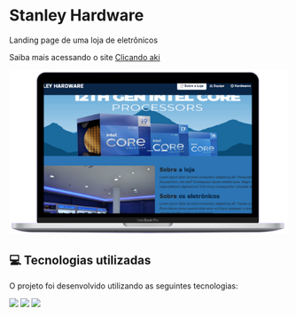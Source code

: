 # Stanley Hardware

<p>Landing page de uma loja de eletrônicos </p>

<p>Saiba mais acessando o site <a href="https://stanley-felix-bergamo.github.io/Stanley-hardware/">Clicando aki</a></p> 
<div align="center" >
<img src="https://raw.githubusercontent.com/Stanley-Felix-Bergamo/Stanley-hardware/main/image/mac.png" alt="imagem">
</div>


<h2>💻 Tecnologias utilizadas</h2>

O projeto foi desenvolvido utilizando as seguintes tecnologias:<br>

<div style="display: inline_block">
  <img height="35rem" src="https://img.shields.io/badge/HTML5-E34F26?style=for-the-badge&logo=html5&logoColor=white"/>
  <img height="35rem" src="https://img.shields.io/badge/CSS3-1572B6?style=for-the-badge&logo=css3&logoColor=white"/>
  <img height="35rem" src="https://img.shields.io/badge/Bootstrap-563D7C?style=for-the-badge&logo=bootstrap&logoColor=white"/>
    <!-- 
  <img height="35rem" src="https://img.shields.io/badge/JavaScript-F7DF1E?style=for-the-badge&logo=javascript&logoColor=black"/>
  <img height="35rem" src="https://img.shields.io/badge/jQuery-0769AD?style=for-the-badge&logo=jquery&logoColor=white"/>
  -->
</div>

